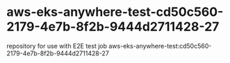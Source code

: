 # aws-eks-anywhere-test-cd50c560-2179-4e7b-8f2b-9444d2711428-27
repository for use with E2E test job aws-eks-anywhere-test:cd50c560-2179-4e7b-8f2b-9444d2711428-27

